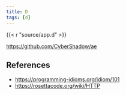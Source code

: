 ```yaml
---
title: D
tags: [d]
---
```


{{< r "source/app.d" >}}

<https://github.com/CyberShadow/ae>

## References

- <https://programming-idioms.org/idiom/101>
- <https://rosettacode.org/wiki/HTTP>
